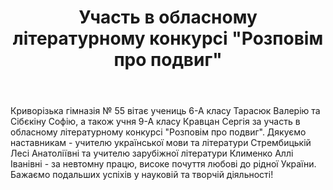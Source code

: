 ﻿---
title: Участь в обласному літературному конкурсі "Розповім про подвиг"
---

Криворізька гімназія № 55 вітає учениць 6-А класу Тарасюк Валерію та Сібєкіну Софію, а також учня 9-А класу Кравцан Сергія за участь в обласному літературному конкурсі "Розповім про подвиг". Дякуємо наставникам - учителю української мови та літератури Стрембицькій Лесі Анатоліївні та учителю зарубіжної літератури Клименко Аллі Іванівні - за невтомну працю, високе почуття любові до рідної України. Бажаємо подальших успіхів у науковій та творчій діяльності!

<slideshow />

